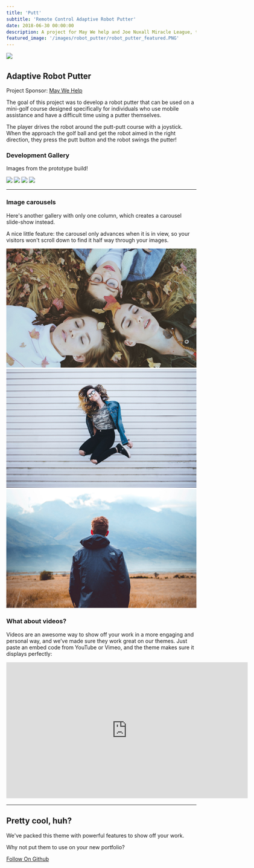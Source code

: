 ```yaml
---
title: 'Putt'
subtitle: 'Remote Control Adaptive Robot Putter'
date: 2018-06-30 00:00:00
description: A project for May We help and Joe Nuxall Miracle League, this putter is fully remote controlled. Using a unique control from Microsoft, the robot can easily be moved around and putt the ball! 
featured_image: '/images/robot_putter/robot_putter_featured.PNG'
---
```


![](/images/robot_putter/robot_putter_featured.PNG)

## Adaptive Robot Putter

Project Sponsor: [May We Help](https://maywehelp.org/)

The goal of this project was to develop a robot putter that can be used on a mini-golf course designed specifically for individuals who use mobile assistance and have a difficult time using a putter themselves. 

The player drives the robot around the putt-putt course with a joystick. When the approach the golf ball and get the robot aimed in the right direction, they press the putt button and the robot swings the putter! 



### Development Gallery

Images from the prototype build!

<div class="gallery" data-columns="3">
	<img src="/images/robot_putter/robot_putter_iso.PNG">
	<img src="/images/robot_putter/robot_putter_rftest.PNG">
	<img src="/images/robot_putter/robot_putter_controll0.PNG">
	<img src="/images/robot_putter/robot_putter_arduino.PNG">
</div>

---

### Image carousels

Here's another gallery with only one column, which creates a carousel slide-show instead.

A nice little feature: the carousel only advances when it is in view, so your visitors won't scroll down to find it half way through your images.

<div class="gallery" data-columns="1">
	<img src="/images/demo/landscape-02.jpg">
	<img src="/images/demo/landscape-03.jpg">
	<img src="/images/demo/landscape-04.jpg">
</div>

### What about videos?

Videos are an awesome way to show off your work in a more engaging and personal way, and we’ve made sure they work great on our themes. Just paste an embed code from YouTube or Vimeo, and the theme makes sure it displays perfectly:

<iframe src="https://player.vimeo.com/video/107469489" width="640" height="360" frameborder="0" allowfullscreen></iframe>

---

## Pretty cool, huh?

We've packed this theme with powerful features to show off your work.

Why not put them to use on your new portfolio?

<a href="https://github.com/autonomousTurtle/Robot_Putter" class="button button--large">Follow On Github</a>
